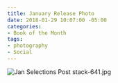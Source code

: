 ```yaml
---
title: January Release Photo
date: 2018-01-29 10:07:00 -05:00
categories:
- Book of the Month
tags:
- photography
- Social
---
```


![Jan Selections Post stack-641.jpg](/uploads/Jan%20Selections%20Post%20stack-641.jpg)